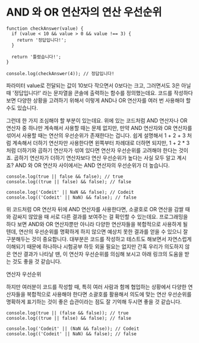 # AND 와 OR 연산자의 연산 우선순위

```
function checkAnswer(value) {
  if (value < 10 && value > 0 && value !== 3) {
    return '정답입니다!';
  } 

  return '틀렸습니다!';
}

console.log(checkAnswer(4)); // 정답입니다!
```

파라미터 value로 전달되는 값이 10보다 작으면서 0보다는 크고, 그러면서도 3은 아닐 때 '정답입니다!' 라는 문자열을 콘솔에 출력하는 함수를 정의했는데요. 코드를 작성하다 보면 다양한 상황을 고려하기 위해서 이렇게 AND나 OR 연산자를 여러 번 사용해야 할 수도 있습니다.

그런데 한 가지 조심해야 할 부분이 있는데요. 위에 있는 코드처럼 AND 연산자나 OR 연산자 중 하나만 계속해서 사용할 때는 문제 없지만, 만약 AND 연산자와 OR 연산자를 섞어서 사용할 때는 연산의 우선순위가 존재한다는 겁니다. 쉽게 설명해서 1 + 2 + 3 처럼 계속해서 더하기 연산자만 사용한다면 왼쪽부터 차례대로 더하면 되지만, 1 + 2 * 3 처럼 더하기와 곱하기 연산자가 섞여 있다면 연산자 우선순위를 고려해야 한다는 것이죠.
곱하기 연산자가 더하기 연산자보다 연산 우선순위가 높다는 사실 모두 알고 계시죠? AND 와 OR 연산자 사이에서는 AND 연산자의 우선순위가 더 높습니다.
```
console.log(true || false && false); // true
console.log((true || false) && false); // false

console.log('Codeit' || NaN && false); // Codeit
console.log(('Codeit' || NaN) && false); // false
```
위 코드처럼 OR 연산자 뒤에 AND 연산자를 사용한다면, 소괄호로 OR 연산을 감쌀 때와 감싸지 않았을 때 서로 다른 결과를 보여주는 걸 확인할 수 있는데요. 프로그래밍을 하다 보면 AND와 OR 연산자뿐만 아니라 다양한 연산자들을 복합적으로 사용하게 될 텐데, 연산의 우선순위를 명확하게 하지 않으면 예상치 못한 결과를 얻을 수 있으니 잘 구분해두는 것이 중요합니다.
대부분은 코드를 작성하고 테스트도 해보면서 자연스럽게 이해되기 때문에 하나하나 시험공부 하듯 외울 필요는 없지만 간혹 우리가 의도하지 않은 연산 결과가 나타날 땐, 이 연산자 우선순위를 의심해 보시고 아래 링크의 도움을 받는 것도 좋을 것 같습니다.

연산자 우선순위

하지만 여러분이 코드를 작성할 때, 특히 여러 사람과 함께 협업하는 상황에서 다양한 연산자들을 복합적으로 사용해야 한다면 소괄호를 활용해서 의도에 맞는 연산 우선순위를 명확하게 표기하는 것이 좋은 습관이라는 점도 잘 기억해 두시면 좋을 것 같습니다.
```
console.log(true || (false && false)); // true
console.log((true || false) && false); // false

console.log('Codeit' || (NaN && false)); // Codeit
console.log(('Codeit' || NaN) && false); // false
```